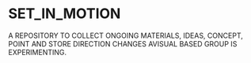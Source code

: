 # SET_IN_MOTION
A REPOSITORY TO COLLECT ONGOING MATERIALS, IDEAS, CONCEPT, POINT AND STORE DIRECTION CHANGES AVISUAL BASED GROUP IS EXPERIMENTING. 

